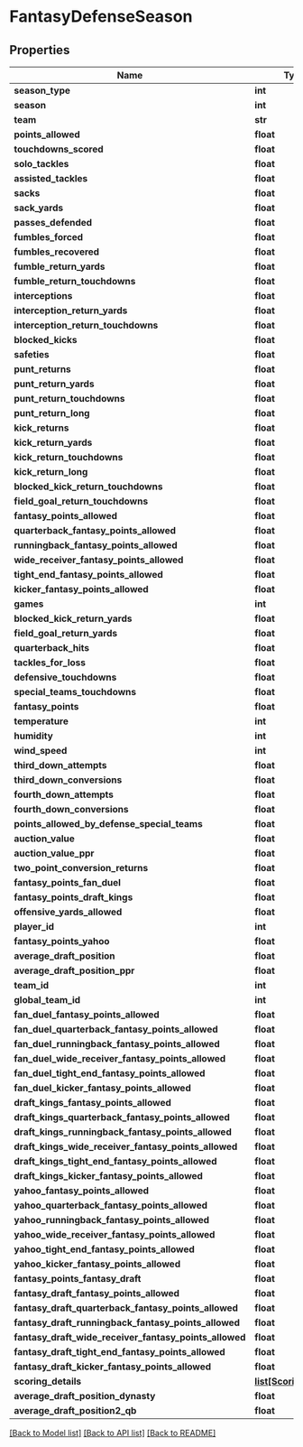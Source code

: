 # FantasyDefenseSeason

## Properties
Name | Type | Description | Notes
------------ | ------------- | ------------- | -------------
**season_type** | **int** |  | [optional] 
**season** | **int** |  | [optional] 
**team** | **str** |  | [optional] 
**points_allowed** | **float** |  | [optional] 
**touchdowns_scored** | **float** |  | [optional] 
**solo_tackles** | **float** |  | [optional] 
**assisted_tackles** | **float** |  | [optional] 
**sacks** | **float** |  | [optional] 
**sack_yards** | **float** |  | [optional] 
**passes_defended** | **float** |  | [optional] 
**fumbles_forced** | **float** |  | [optional] 
**fumbles_recovered** | **float** |  | [optional] 
**fumble_return_yards** | **float** |  | [optional] 
**fumble_return_touchdowns** | **float** |  | [optional] 
**interceptions** | **float** |  | [optional] 
**interception_return_yards** | **float** |  | [optional] 
**interception_return_touchdowns** | **float** |  | [optional] 
**blocked_kicks** | **float** |  | [optional] 
**safeties** | **float** |  | [optional] 
**punt_returns** | **float** |  | [optional] 
**punt_return_yards** | **float** |  | [optional] 
**punt_return_touchdowns** | **float** |  | [optional] 
**punt_return_long** | **float** |  | [optional] 
**kick_returns** | **float** |  | [optional] 
**kick_return_yards** | **float** |  | [optional] 
**kick_return_touchdowns** | **float** |  | [optional] 
**kick_return_long** | **float** |  | [optional] 
**blocked_kick_return_touchdowns** | **float** |  | [optional] 
**field_goal_return_touchdowns** | **float** |  | [optional] 
**fantasy_points_allowed** | **float** |  | [optional] 
**quarterback_fantasy_points_allowed** | **float** |  | [optional] 
**runningback_fantasy_points_allowed** | **float** |  | [optional] 
**wide_receiver_fantasy_points_allowed** | **float** |  | [optional] 
**tight_end_fantasy_points_allowed** | **float** |  | [optional] 
**kicker_fantasy_points_allowed** | **float** |  | [optional] 
**games** | **int** |  | [optional] 
**blocked_kick_return_yards** | **float** |  | [optional] 
**field_goal_return_yards** | **float** |  | [optional] 
**quarterback_hits** | **float** |  | [optional] 
**tackles_for_loss** | **float** |  | [optional] 
**defensive_touchdowns** | **float** |  | [optional] 
**special_teams_touchdowns** | **float** |  | [optional] 
**fantasy_points** | **float** |  | [optional] 
**temperature** | **int** |  | [optional] 
**humidity** | **int** |  | [optional] 
**wind_speed** | **int** |  | [optional] 
**third_down_attempts** | **float** |  | [optional] 
**third_down_conversions** | **float** |  | [optional] 
**fourth_down_attempts** | **float** |  | [optional] 
**fourth_down_conversions** | **float** |  | [optional] 
**points_allowed_by_defense_special_teams** | **float** |  | [optional] 
**auction_value** | **float** |  | [optional] 
**auction_value_ppr** | **float** |  | [optional] 
**two_point_conversion_returns** | **float** |  | [optional] 
**fantasy_points_fan_duel** | **float** |  | [optional] 
**fantasy_points_draft_kings** | **float** |  | [optional] 
**offensive_yards_allowed** | **float** |  | [optional] 
**player_id** | **int** |  | [optional] 
**fantasy_points_yahoo** | **float** |  | [optional] 
**average_draft_position** | **float** |  | [optional] 
**average_draft_position_ppr** | **float** |  | [optional] 
**team_id** | **int** |  | [optional] 
**global_team_id** | **int** |  | [optional] 
**fan_duel_fantasy_points_allowed** | **float** |  | [optional] 
**fan_duel_quarterback_fantasy_points_allowed** | **float** |  | [optional] 
**fan_duel_runningback_fantasy_points_allowed** | **float** |  | [optional] 
**fan_duel_wide_receiver_fantasy_points_allowed** | **float** |  | [optional] 
**fan_duel_tight_end_fantasy_points_allowed** | **float** |  | [optional] 
**fan_duel_kicker_fantasy_points_allowed** | **float** |  | [optional] 
**draft_kings_fantasy_points_allowed** | **float** |  | [optional] 
**draft_kings_quarterback_fantasy_points_allowed** | **float** |  | [optional] 
**draft_kings_runningback_fantasy_points_allowed** | **float** |  | [optional] 
**draft_kings_wide_receiver_fantasy_points_allowed** | **float** |  | [optional] 
**draft_kings_tight_end_fantasy_points_allowed** | **float** |  | [optional] 
**draft_kings_kicker_fantasy_points_allowed** | **float** |  | [optional] 
**yahoo_fantasy_points_allowed** | **float** |  | [optional] 
**yahoo_quarterback_fantasy_points_allowed** | **float** |  | [optional] 
**yahoo_runningback_fantasy_points_allowed** | **float** |  | [optional] 
**yahoo_wide_receiver_fantasy_points_allowed** | **float** |  | [optional] 
**yahoo_tight_end_fantasy_points_allowed** | **float** |  | [optional] 
**yahoo_kicker_fantasy_points_allowed** | **float** |  | [optional] 
**fantasy_points_fantasy_draft** | **float** |  | [optional] 
**fantasy_draft_fantasy_points_allowed** | **float** |  | [optional] 
**fantasy_draft_quarterback_fantasy_points_allowed** | **float** |  | [optional] 
**fantasy_draft_runningback_fantasy_points_allowed** | **float** |  | [optional] 
**fantasy_draft_wide_receiver_fantasy_points_allowed** | **float** |  | [optional] 
**fantasy_draft_tight_end_fantasy_points_allowed** | **float** |  | [optional] 
**fantasy_draft_kicker_fantasy_points_allowed** | **float** |  | [optional] 
**scoring_details** | [**list[ScoringDetail]**](ScoringDetail.md) |  | [optional] 
**average_draft_position_dynasty** | **float** |  | [optional] 
**average_draft_position2_qb** | **float** |  | [optional] 

[[Back to Model list]](../README.md#documentation-for-models) [[Back to API list]](../README.md#documentation-for-api-endpoints) [[Back to README]](../README.md)


